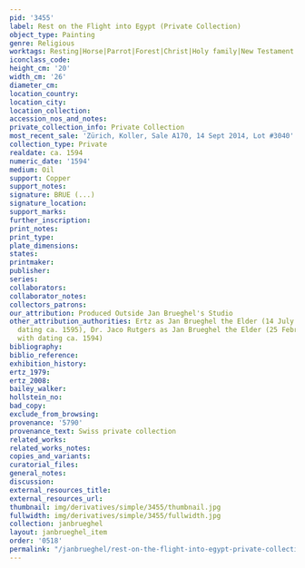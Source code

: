```yaml
---
pid: '3455'
label: Rest on the Flight into Egypt (Private Collection)
object_type: Painting
genre: Religious
worktags: Resting|Horse|Parrot|Forest|Christ|Holy family|New Testament|Virgin Mary
iconclass_code:
height_cm: '20'
width_cm: '26'
diameter_cm:
location_country:
location_city:
location_collection:
accession_nos_and_notes:
private_collection_info: Private Collection
most_recent_sale: 'Zürich, Koller, Sale A170, 14 Sept 2014, Lot #3040'
collection_type: Private
realdate: ca. 1594
numeric_date: '1594'
medium: Oil
support: Copper
support_notes:
signature: BRUE (...)
signature_location:
support_marks:
further_inscription:
print_notes:
print_type:
plate_dimensions:
states:
printmaker:
publisher:
series:
collaborators:
collaborator_notes:
collectors_patrons:
our_attribution: Produced Outside Jan Brueghel's Studio
other_attribution_authorities: Ertz as Jan Brueghel the Elder (14 July 2014; with
  dating ca. 1595), Dr. Jaco Rutgers as Jan Brueghel the Elder (25 February 2014;
  with dating ca. 1594)
bibliography:
biblio_reference:
exhibition_history:
ertz_1979:
ertz_2008:
bailey_walker:
hollstein_no:
bad_copy:
exclude_from_browsing:
provenance: '5790'
provenance_text: Swiss private collection
related_works:
related_works_notes:
copies_and_variants:
curatorial_files:
general_notes:
discussion:
external_resources_title:
external_resources_url:
thumbnail: img/derivatives/simple/3455/thumbnail.jpg
fullwidth: img/derivatives/simple/3455/fullwidth.jpg
collection: janbrueghel
layout: janbrueghel_item
order: '0518'
permalink: "/janbrueghel/rest-on-the-flight-into-egypt-private-collection"
---
```

